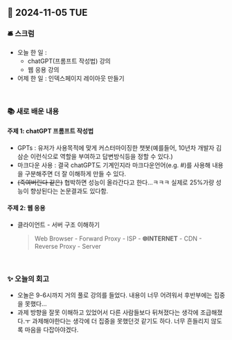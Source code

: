 ## 📅 2024-11-05 TUE

### 🛎️ 스크럼
- 오늘 한 일 :
    - chatGPT(프롬프트 작성법) 강의
    - 웹 응용 강의 
- 어제 한 일 : 인덱스페이지 레이아웃 만들기

</br>

### 📚 새로 배운 내용
#### 주제 1: chatGPT 프롬프트 작성법
- GPTs : 유저가 사용목적에 맞게 커스터마이징한 챗봇(예를들어, 10년차 개발자 김삼순 이런식으로 역할을 부여하고 답변방식등을 정할 수 있다.)
- 마크다운 사용 : 결국 chatGPT도 기계인지라 마크다운언어(e.g. #)를 사용해 내용을 구분해주면 더 잘 이해하게 만들 수 있다. 
- ~~(죽여버린다 같은)~~ 협박하면 성능이 올라간다고 한다...ㅋㅋㅋ 실제로 25%가량 성능이 향상된다는 논문결과도 있다함.

#### 주제 2: 웹 응용
- 클라이언트 - 서버 구조 이해하기
    > Web Browser - Forward Proxy - ISP - **🌐INTERNET** - CDN - Reverse Proxy - Server


</br>

### ✨ 오늘의 회고
- 오놀은 9-6시까지 거의 풀로 강의를 들었다. 내용이 너무 어려워서 후반부에는 집중을 못했다... 
- 과제 방향을 잘못 이해하고 있었어서 다른 사람들보다 뒤쳐졌다는 생각에 조급해졌다.ㅜ 과제해야한다는 생각에 더 집중을 못했던것 같기도 하다. 너무 흔들리지 않도록 마음을 다잡아야겠다. 


